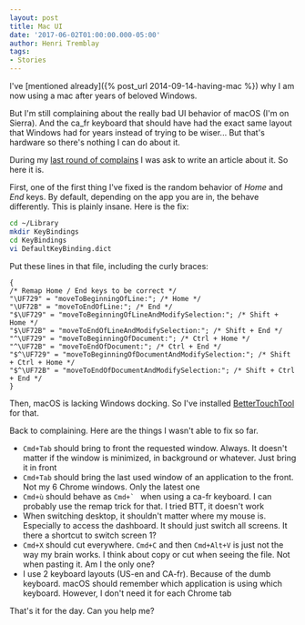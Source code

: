 ```yaml
---
layout: post
title: Mac UI
date: '2017-06-02T01:00:00.000-05:00'
author: Henri Tremblay
tags:
- Stories
---
```


I've [mentioned already]({% post_url 2014-09-14-having-mac %}) why I am now using a mac after years of beloved Windows.

But I'm still complaining about the really bad UI behavior of macOS (I'm on Sierra). And the ca_fr keyboard that should have had the exact
same layout that Windows had for years instead of trying to be wiser... But that's hardware so there's nothing I can do about it.

During my [last round of complains](https://twitter.com/henri_tremblay/status/869992607689998337) I was ask to write an article about it. So
here it is.

First, one of the first thing I've fixed is the random behavior of _Home_ and _End_ keys. By default, depending on the app you are in, the behave
differently. This is plainly insane. Here is the fix:

```sh
cd ~/Library
mkdir KeyBindings
cd KeyBindings
vi DefaultKeyBinding.dict
```

Put these lines in that file, including the curly braces:

```noformat
{
/* Remap Home / End keys to be correct */
"\UF729" = "moveToBeginningOfLine:"; /* Home */
"\UF72B" = "moveToEndOfLine:"; /* End */
"$\UF729" = "moveToBeginningOfLineAndModifySelection:"; /* Shift + Home */
"$\UF72B" = "moveToEndOfLineAndModifySelection:"; /* Shift + End */
"^\UF729" = "moveToBeginningOfDocument:"; /* Ctrl + Home */
"^\UF72B" = "moveToEndOfDocument:"; /* Ctrl + End */
"$^\UF729" = "moveToBeginningOfDocumentAndModifySelection:"; /* Shift + Ctrl + Home */
"$^\UF72B" = "moveToEndOfDocumentAndModifySelection:"; /* Shift + Ctrl + End */
}
```

Then, macOS is lacking Windows docking. So I've installed [BetterTouchTool](https://www.boastr.net/) for that.

Back to complaining. Here are the things I wasn't able to fix so far.

* `Cmd+Tab` should bring to front the requested window. Always. It doesn't matter if the window is minimized, in background or whatever. Just bring it in front
* `Cmd+Tab` should bring the last used window of an application to the front. Not my 6 Chrome windows. Only the latest one
* `Cmd+ù` should behave as ``Cmd+` ``  when using a ca-fr keyboard. I can probably use the remap trick for that. I tried BTT, it doesn't work
* When switching desktop, it shouldn't matter where my mouse is. Especially to access the dashboard. It should just switch all screens. It there a shortcut to switch screen 1?
* `Cmd+X` should cut everywhere. `Cmd+C` and then `Cmd+Alt+V` is just not the way my brain works. I think about copy or cut when seeing the file. Not when pasting it. Am I the only one?
* I use 2 keyboard layouts (US-en and CA-fr). Because of the dumb keyboard. macOS should remember which application is using which keyboard. However, I don't need it for each Chrome tab

That's it for the day. Can you help me?
